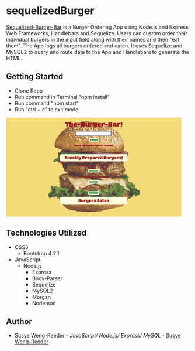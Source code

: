 # sequelizedBurger

[Sequelized-Burger-Bar](https://hidden-hollows-63563.herokuapp.com/) is a Burger Ordering App using Node.js and Express Web Frameworks, Handlebars and Sequelize. Users can custom order their individual burgers in the input field along with their names and then "eat them". The App logs all burgers ordered and eaten. It uses Sequelize and MySQL2 to query and route data to the App and Handlebars to generate the HTML. 
 


## Getting Started

- Clone Repo
- Run command in Terminal "npm install"
- Run command "npm start"
- Run "ctrl + c" to exit mode


![burger](public/assets/images/burgerBar.gif "server.js")



## Technologies Utilized

- CSS3
    - Bootstrap 4.2.1
- JavaScript
    - Node.js
        - Express
        - Body-Parser
        - Sequelize
        - MySQL2
        - Morgan
        - Nodemon
       

## Author

- Susye Weng-Reeder - *JavaScript/ Node.js/ Express/ MySQL* - [Susye Weng-Reeder](https://eveasian88.github.io/Professional-Portfolio/ "Susye's Portfolio")
